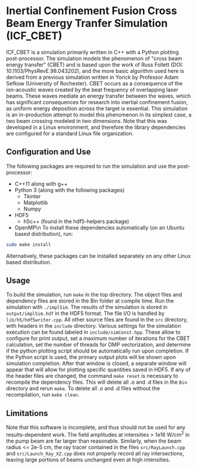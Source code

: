 # Inertial Confinement Fusion Cross Beam Energy Tranfer Simulation (ICF_CBET)
ICF_CBET is a simulation primarily written in C++ with a Python plotting post-processor. The simulation models the phenomenon of "cross beam energy transfer" (CBET) and is based upon the work of
Russ Follett (DOI: 10.1103/PhysRevE.98.043202), and the more basic algorithm used here is derived from a previous simulation written in Yorick by Professor Adam Sefkow (University of Rochester). CBET occurs as a consequence of the ion-acoustic waves created by the beat frequency of overlapping laser beams. These waves mediate an energy transfer between the waves, which has significant consequences for research into inertial confinement fusion, as uniform energy deposition across the target is essential. This simulation is an in-production attempt to model this phenomenon in its simplest case, a two beam crossing modeled in two dimensions. Note that this was developed in a Linux environment, and therefore the library dependencies are configured for a standard Linux file organization.
## Configuration and Use
The following packages are required to run the simulation and use the post-processor:
* C++11 along with g++
* Python 3 (along with the following packages)
  * Tkinter
  * Matplotlib
  * Numpy
* HDF5
  * h5c++ (found in the hdf5-helpers package)
* OpenMP\n
To install these dependencies automatically (on an Ubuntu based distribution), run:
```bash
sudo make install
```
Alternatively, these packages can be installed separately on any other Linux based distribution.

## Usage
To build the simulation, run ```make``` in the top directory. The object files and dependency files are stored in the Bin folder at compile time. Run the simulation with ```./implSim```. The results of the simulation is stored in ```output/implSim.hdf``` in the HDF5 format. The file I/O is handled by ```lib/h5/hdf5writer.cpp```. All other source files are found in the ```src``` directory, with headers in the ```include``` directory. Various settings for the simulation execution can be found labeled in ```include/simConst.hpp```. These allow to configure for print output, set a maximum number of iterations for the CBET calculation, set the number of threads for OMP vectorization, and determine if the python plotting script should be automatically run upon completion. If the Python script is used, the primary output plots will be shown upon simulation completion. After that window is closed, a separate window will appear that will allow for plotting specific quantities saved in HDF5.
If any of the header files are changed, the command ```make reset``` is necessary to recompile the dependency files. This will delete all .o and .d files in the ```Bin``` directory and rerun ```make```. To delete all .o and .d files without the recompilation, run ```make clean```.

## Limitations
Note that this software is incomplete, and thus should not be used for any results-dependent work. The field amplitudes at intensities > 1e16 W/cm<sup>2</sup> in the pump beam are far larger than reasonable. Similarly, when the beam radius <= 2e-5 cm, the ray tracer contained in the files ```src/RayLaunch.cpp``` and ```src/Launch_Ray_XZ.cpp``` does not properly record all ray intersections, leaving large portions of beams unchanged even at high intensities.

